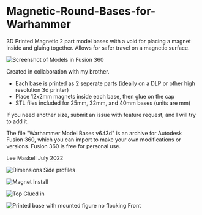 # Magnetic-Round-Bases-for-Warhammer
3D Printed Magnetic 2 part model bases with a void for placing a magnet inside and gluing together. Allows for safer travel on a magnetic surface.

![Screenshot of Models in Fusion 360](https://user-images.githubusercontent.com/29419798/180695629-efa308bf-1eb3-4bc3-aeb9-e1d422f66394.png)

Created in collaboration with my brother.

* Each base is printed as 2 seperate parts (ideally on a DLP or other high resolution 3d printer)  
* Place 12x2mm magnets inside each base, then glue on the cap
* STL files included for 25mm, 32mm, and 40mm bases (units are mm)

If you need another size, submit an issue with feature request, and I will try to add it.

The file "Warhammer Model Bases v6.f3d" is an archive for Autodesk Fusion 360, which you can import to make your own modifications or versions. Fusion 360 is free for personal use.

Lee Maskell
July 2022

![Dimensions Side profiles](https://user-images.githubusercontent.com/29419798/180695647-1d83bf50-6cb0-47ee-847c-8c83d98957ac.png)

![Magnet Install](https://user-images.githubusercontent.com/29419798/180697799-e47e1319-03ad-49a9-a6ee-6d657bd3fa86.jpg)

![Top Glued in](https://user-images.githubusercontent.com/29419798/180697812-9f71c21f-c26d-4762-a97d-ee581f32f827.jpg)

![Printed base with mounted figure no flocking Front](https://user-images.githubusercontent.com/29419798/180696887-dd98f979-18b8-4f26-a64a-07ca7627591b.jpg)
